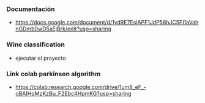 ### Documentación ###

* https://docs.google.com/document/d/1yd9E7EslAPF1JdP58hJC5FI1aVahnGDmb0wD5aEjBrk/edit?usp=sharing

### Wine classification ###

* ejecutar el proyecto

### Link colab parkinson algorithm ###

* https://colab.research.google.com/drive/1um8_eF_-oBAIHqMzKzBu_F2Ebc4HpmKG?usp=sharing